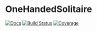 # OneHandedSolitaire

[![Docs](https://img.shields.io/badge/docs-dev-blue.svg)](https://Boxylmer.github.io/OneHandedSolitaire.jl/dev/)
[![Build Status](https://github.com/Boxylmer/OneHandedSolitaire.jl/actions/workflows/CI.yml/badge.svg?branch=main)](https://github.com/Boxylmer/OneHandedSolitaire.jl/actions/workflows/CI.yml?query=branch%3Amain)
[![Coverage](https://codecov.io/gh/Boxylmer/OneHandedSolitaire.jl/branch/main/graph/badge.svg)](https://codecov.io/gh/Boxylmer/OneHandedSolitaire.jl)

